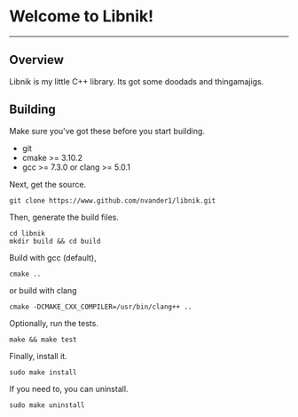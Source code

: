# Welcome to Libnik!

--------------------

## Overview

Libnik is my little C++ library. Its got some doodads and thingamajigs.

## Building

Make sure you've got these before you start building.

- git
- cmake >= 3.10.2
- gcc >= 7.3.0 or clang >= 5.0.1

Next, get the source.

    git clone https://www.github.com/nvander1/libnik.git

Then, generate the build files.

    cd libnik
    mkdir build && cd build

Build with gcc (default),

    cmake ..

or build with clang

    cmake -DCMAKE_CXX_COMPILER=/usr/bin/clang++ ..
    

Optionally, run the tests.

    make && make test

Finally, install it.

    sudo make install

If you need to, you can uninstall.

    sudo make uninstall
